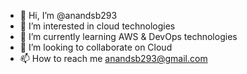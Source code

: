 - 👋 Hi, I’m @anandsb293
- 👀 I’m interested in cloud technologies
- 🌱 I’m currently learning AWS & DevOps technologies
- 💞️ I’m looking to collaborate on Cloud 
- 📫 How to reach me anandsb293@gmail.com

<!---
anandsb293/anandsb293 is a ✨ special ✨ repository because its `README.md` (this file) appears on your GitHub profile.
You can click the Preview link to take a look at your changes.
--->
